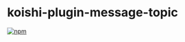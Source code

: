 # koishi-plugin-message-topic

[![npm](https://img.shields.io/npm/v/koishi-plugin-message-topic?style=flat-square)](https://www.npmjs.com/package/koishi-plugin-message-topic)


